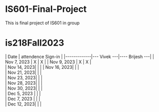 # IS601-Final-Project
This is final project of IS601 in group 




# is218Fall2023
| Date        |       attendence Sign-in     |
|-------------|--- Vivek ---|---- Brijesh ---|
| Nov 7, 2023 |     X       |        X       | 
| Nov 9, 2023 |     X       |        X       |  
| Nov 14, 2023|             |                | 
| Nov 16, 2023|             |                |      
| Nov 21, 2023|             |                |       
| Nov 23, 2023|             |                |        
| Nov 28, 2023|             |                |           
| Nov 30, 2023|             |                |            
| Dec 5, 2023 |             |                |           
| Dec 7, 2023 |             |                |           
| Dec 12, 2023|             |                |          
